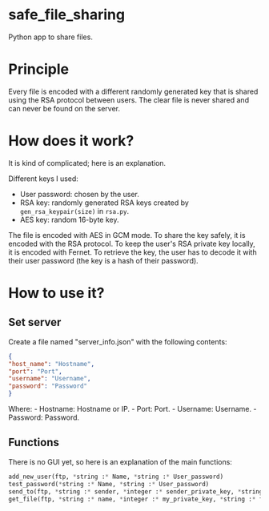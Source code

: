 # safe_file_sharing
Python app to share files.

# Principle

Every file is encoded with a different randomly generated key that is shared using the RSA protocol between users. The clear file is never shared and can never be found on the server.

# How does it work?

It is kind of complicated; here is an explanation.

Different keys I used:
- User password: chosen by the user.
- RSA key: randomly generated RSA keys created by `gen_rsa_keypair(size)` in `rsa.py`.
- AES key: random 16-byte key.

The file is encoded with AES in GCM mode. To share the key safely, it is encoded with the RSA protocol. To keep the user's RSA private key locally, it is encoded with Fernet. To retrieve the key, the user has to decode it with their user password (the key is a hash of their password).

# How to use it?

## Set server
Create a file named "server_info.json" with the following contents:
```json
{
"host_name": "Hostname",
"port": "Port",
"username": "Username",
"password": "Password"
}
```
Where:
	- Hostname: Hostname or IP.
	- Port: Port.
	- Username: Username.
	- Password: Password.

## Functions
There is no GUI yet, so here is an explanation of the main functions:

```py
add_new_user(ftp, *string :* Name, *string :* User_password)													# Add new user.
test_password(*string :* Name, *string :* User_password)														# Returns the private key if the password is valid.
send_to(ftp, *string :* sender, *integer :* sender_private_key, *string :* receptionist, *string :* file_name) 	# Sends a file from the sender to the receptionist.
get_file(ftp, *string :* name, *integer :* my_private_key, *string :* file_name)								# Uploads distant files and decrypts them.


